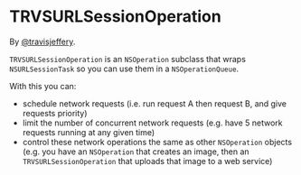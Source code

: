 # TRVSURLSessionOperation

By [@travisjeffery](http://twitter.com/travisjeffery).

`TRVSURLSessionOperation` is an `NSOperation` subclass that wraps `NSURLSessionTask` so you can use them in a `NSOperationQueue`.

With this you can:

- schedule network requests (i.e. run request A then request B, and give requests priority)
- limit the number of concurrent network requests (e.g. have 5 network requests running at any given time)
- control these network operations the same as other `NSOperation` objects (e.g. you have an `NSOperation` that creates an image, then an `TRVSURLSessionOperation` that uploads that image to a web service)